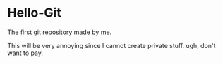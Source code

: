 # Hello-Git
The first git repository made by me.

This will be very annoying since I cannot create private stuff.
ugh, don't want to pay.

